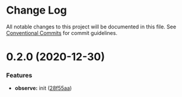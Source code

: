 # Change Log

All notable changes to this project will be documented in this file.
See [Conventional Commits](https://conventionalcommits.org) for commit guidelines.

# 0.2.0 (2020-12-30)


### Features

* **observe:** init ([28f55aa](https://github.com/KrickRay/saferx/commit/28f55aa310955ee0bd961ca82ad51de812217388))

